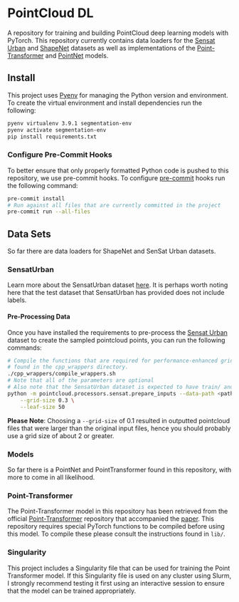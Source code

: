 # PointCloud DL

A repository for training and building PointCloud deep learning models with PyTorch. This repository currently contains data loaders for the [Sensat Urban](https://paperswithcode.com/dataset/sensaturban) and [ShapeNet](https://shapenet.org/) datasets as well as implementations of the [Point-Transformer](https://github.com/POSTECH-CVLab/point-transformer) and [PointNet](https://paperswithcode.com/paper/pointnet-deep-learning-on-point-sets-for-3d) models.

## Install

This project uses [Pyenv](https://github.com/pyenv/pyenv#installation) for managing the Python version and environment. To create the virtual environment and install dependencies run the following:

```bash
pyenv virtualenv 3.9.1 segmentation-env
pyenv activate segmentation-env
pip install requirements.txt
```

### Configure Pre-Commit Hooks

To better ensure that only properly formatted Python code is pushed to this repository, we use pre-commit hooks. To configure [pre-commit](https://pre-commit.com/) hooks run the following command:

```bash
pre-commit install
# Run against all files that are currently committed in the project
pre-commit run --all-files
```

## Data Sets

So far there are data loaders for ShapeNet and SenSat Urban datasets.

### SensatUrban

Learn more about the SensatUrban dataset [here](https://paperswithcode.com/dataset/sensaturban). It is perhaps worth noting here that the test dataset that SensatUrban has provided does not include labels.


#### Pre-Processing Data

Once you have installed the requirements to pre-process the [Sensat Urban](https://paperswithcode.com/dataset/sensaturban) dataset to create the sampled pointcloud points, you can run the following commands:

```bash
# Compile the functions that are required for performance-enhanced grid-subsampling functions
# found in the cpp_wrappers directory.
./cpp_wrappers/compile_wrappers.sh
# Note that all of the parameters are optional
# Also note that the SensatUrban dataset is expected to have train/ and test/ subdirectories
python -m pointcloud.processors.sensat.prepare_inputs --data-path <path_to_data_directory_root> \
    --grid-size 0.3 \
    --leaf-size 50
```

**Please Note**: Choosing a `--grid-size` of 0.1 resulted in outputted pointcloud files that were larger than the original input files, hence you should probably use a grid size of about 2 or greater.

### Models

So far there is a PointNet and PointTransformer found in this repository, with more to come in all likelihood.

### Point-Transformer

The Point-Transformer model in this repository has been retrieved from the official [Point-Transformer](https://github.com/POSTECH-CVLab/point-transformer) repository that accompanied the [paper](https://paperswithcode.com/paper/point-transformer-1). This repository requires special PyTorch functions to be compiled before using this model. To compile these please consult the instructions found in `lib/`.

### Singularity

This project includes a Singularity file that can be used for training the Point Transformer model. If this Singularity file is used on any cluster using Slurm, I strongly recommend testing it first using an interactive session to ensure that the model can be trained appropriately.
